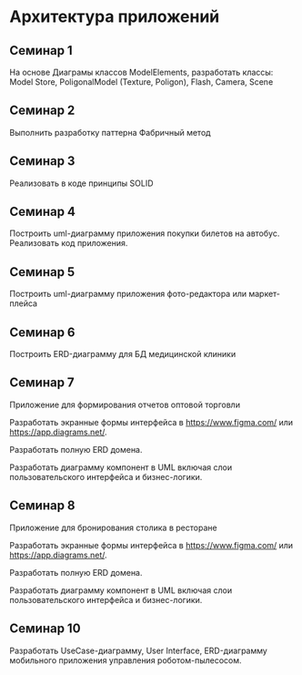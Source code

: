 # Архитектура приложений

## Семинар 1
На основе Диаграмы классов ModelElements, разработать классы: Model Store, PoligonalModel (Texture, Poligon), Flash, Camera, Scene

## Семинар 2
Выполнить разработку паттерна Фабричный метод

## Семинар 3
Реализовать в коде принципы SOLID

## Семинар 4
Построить uml-диаграмму приложения покупки билетов на автобус. Реализовать код приложения.

## Семинар 5
Построить uml-диаграмму приложения фото-редактора или маркет-плейса

## Семинар 6
Построить ERD-диаграмму для БД медицинской клиники

## Семинар 7
Приложение для формирования отчетов оптовой торговли

Разработать экранные формы интерфейса в https://www.figma.com/ или https://app.diagrams.net/.

Разработать полную ERD домена.

Разработать диаграмму компонент в UML включая слои пользовательского интерфейса и бизнес-логики.

## Семинар 8
Приложение для бронирования столика в ресторане

Разработать экранные формы интерфейса в https://www.figma.com/ или https://app.diagrams.net/.

Разработать полную ERD домена.

Разработать диаграмму компонент в UML включая слои пользовательского интерфейса и бизнес-логики.

## Семинар 10
Разработать UseCase-диаграмму, User Interface, ERD-диаграмму мобильного приложения управления роботом-пылесосом.